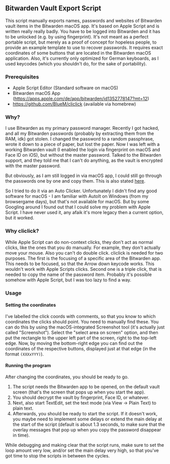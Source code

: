 ## Bitwarden Vault Export Script
This script manually exports names, passwords and websites of Bitwarden vault items in the Bitwarden macOS app. It's based on Apple Script and is written really really badly.
You have to be logged into Bitwarden and it has to be unlocked (e.g. by using fingerprint).
It's not meant as a perfect portable script, but merely as a proof of concept for hopeless people, to provide an example template to use to recover passwords.
It requires exact coordinates of some buttons that are located in the Bitwarden macOS application.
Also, it's currently only optimized for German keyboards, as I used keycodes (which you shouldn't do, for the sake of portability).

### Prerequisites
- Apple Script Editor (Standard software on macOS)
- Bitwarden macOS App (https://apps.apple.com/de/app/bitwarden/id1352778147?mt=12)
- https://github.com/BlueM/cliclick (available via homebrew)

### Why?
I use Bitwarden as my primary password manager. Recently I got hacked, and all my Bitwarden passwords (probably by extracting them from the RAM, idk) got stolen. I changed the password to a random passphrase, wrote it down to a piece of paper, but lost the paper. Now I was left with a working Bitwarden vault (I enabled the login via fingerprint on macOS and Face ID on iOS), but without the master password. Talked to the Bitwarden support, and they told me that I can't do anything, as the vault is encrypted with the master password.

But obviously, as I am still logged in via macOS app, I could still go through the passwords one by one and copy them. This is also stated [here](https://bitwarden.com/help/forgot-master-password/). 

So I tried to do it via an Auto Clicker. Unfortunately I didn't find any good software for macOS - I am familiar with AutoIt on Windows (from my browsergame days), but that's not available for macOS. But by some Googling around I found out that I could solve my problem with Apple Script. I have never used it, any afaik it's more legacy then a current option, but it worked.

### Why cliclick?
While Apple Script can do non-context clicks, they don't act as normal clicks, like the ones that you do manually. For example, they don't actually move your mouse. Also you can't do double click.
cliclick is needed for two purposes. The first is the focusing of a specific area of the Bitwarden app. This needs to be focused, so that the Arrow down keycode works. This wouldn't work with Apple Scripts clicks.
Second one is a triple click, that is needed to copy the name of the password item. Probably it's possible somehow with Apple Script, but I was too lazy to find a way.

### Usage
#### Setting the coordinates
I've labelled the click coords with comments, so that you know to which coordinates the clicks should point.
You need to manually find these. You can do this by using the macOS-integrated Screenshot tool (it's actually just called "Screenshot"). Select the "select area on screen" option, and then put the rectangle to the upper left part of the screen, right to the top-left edge. Now, by moving the bottom-right edge you can find out the coordinates of the respective buttons, displayed just at that edge (in the format `(XXXxYYY)`).
#### Running the program
After changing the coordinates, you should be ready to go. 
1. The script needs the Bitwarden app to be opened, on the default vault screen (that's the screen that pops up when you start the app). 
2. You should decrypt the vault by fingerprint, Face ID, or whatever. 
3. Next, also start TextEdit, set the text mode (via View -> Plain Text) to plain text. 
4. Afterwards, you should be ready to start the script. If it doesn't work, you maybe need to implement some delays or extend the main delay at the start of the script (default is about 1.3 seconds, to make sure that the overlay messages that pop up when you copy the password disappear in time).

While debugging and making clear that the script runs, make sure to set the loop amount very low, and/or set the main delay very high, so that you've got time to stop the scripts in between the cycles.
